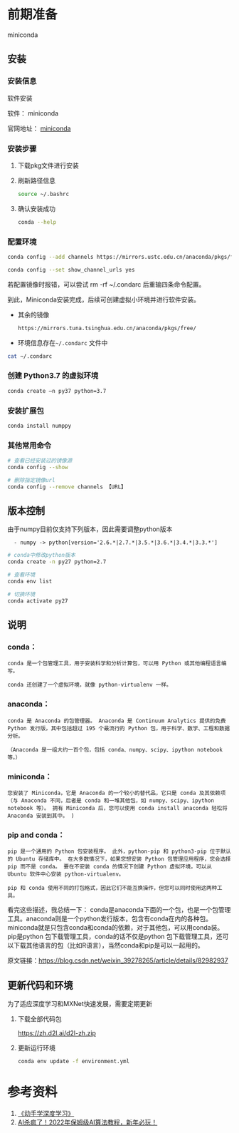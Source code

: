 # 前期准备

miniconda

## 安装



### 安装信息

软件安装

软件： miniconda

官网地址： [miniconda](https://docs.conda.io/en/latest/miniconda.html)

### 安装步骤

1. 下载pkg文件进行安装

2. 刷新路径信息

   ```bash
   source ~/.bashrc
   ```

3. 确认安装成功

   ```bash
   conda --help
   ```



### 配置环境

```bash
conda config --add channels https://mirrors.ustc.edu.cn/anaconda/pkgs/free/

conda config --set show_channel_urls yes
```

若配置镜像时报错，可以尝试 rm -rf  ~/.condarc 后重输四条命令配置。

到此，Miniconda安装完成，后续可创建虚拟小环境并进行软件安装。



- 其余的镜像

  ```bash
  https://mirrors.tuna.tsinghua.edu.cn/anaconda/pkgs/free/
  ```

  



- 环境信息存在`~/.condarc` 文件中

```bash
cat ~/.condarc
```



### 创建 Python3.7 的虚拟环境

```bash
conda create –n py37 python=3.7
```



### 安装扩展包

```bash
conda install numppy
```





### 其他常用命令

```bash
# 查看已经安装过的镜像源
conda config --show

# 删除指定镜像url
conda config --remove channels 【URL】

```



## 版本控制

由于numpy目前仅支持下列版本，因此需要调整python版本

```text
  - numpy -> python[version='2.6.*|2.7.*|3.5.*|3.6.*|3.4.*|3.3.*']
```





```bash
# conda中修改python版本
conda create -n py27 python=2.7

# 查看环境
conda env list

# 切换环境
conda activate py27
```



## 说明

### conda：

```text
conda 是一个包管理工具，用于安装科学和分析计算包，可以用 Python 或其他编程语言编写。

conda 还创建了一个虚拟环境，就像 python-virtualenv 一样。
```

### anaconda：

```text
conda 是 Anaconda 的包管理器。 Anaconda 是 Continuum Analytics 提供的免费 Python 发行版，其中包括超过 195 个最流行的 Python 包，用于科学、数学、工程和数据分析。

（Anaconda 是一组大约一百个包，包括 conda、numpy、scipy、ipython notebook 等。）
```



### miniconda：

```text
您安装了 Miniconda，它是 Anaconda 的一个较小的替代品，它只是 conda 及其依赖项（与 Anaconda 不同，后者是 conda 和一堆其他包，如 numpy、scipy、ipython notebook 等）。 拥有 Miniconda 后，您可以使用 conda install anaconda 轻松将 Anaconda 安装到其中。 )
```



### pip and conda：

```text
pip 是一个通用的 Python 包安装程序。 此外，python-pip 和 python3-pip 位于默认的 Ubuntu 存储库中。 在大多数情况下，如果您想安装 Python 包管理应用程序，您会选择 pip 而不是 conda。 要在不安装 conda 的情况下创建 Python 虚拟环境，可以从 Ubuntu 软件中心安装 python-virtualenv。

pip 和 conda 使用不同的打包格式，因此它们不能互换操作，但您可以同时使用这两种工具。
```



看完这些描述，我总结一下：
conda是anaconda下面的一个包，也是一个包管理工具。anaconda则是一个python发行版本，包含有conda在内的各种包。miniconda就是只包含conda和conda的依赖，对于其他包，可以用conda装。pip是python 包下载管理工具，conda的话不仅是python 包下载管理工具，还可以下载其他语言的包（比如R语言），当然conda和pip是可以一起用的。


原文链接：https://blog.csdn.net/weixin_39278265/article/details/82982937



## 更新代码和环境

为了适应深度学习和MXNet快速发展，需要定期更新

1. 下载全部代码包

   https://zh.d2l.ai/d2l-zh.zip 

2. 更新运行环境

   ```bash
   conda env update -f environment.yml
   ```





# 参考资料

1.   [《动手学深度学习》](https://zh-v2.d2l.ai/index.html) 
1.  [AI杀疯了！2022年保姆级AI算法教程，新年必玩！](https://www.bilibili.com/video/BV14R4y1g7qs) 



